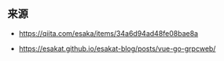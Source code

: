 ## 来源
* https://qiita.com/esaka/items/34a6d94ad48fe08bae8a

* https://esakat.github.io/esakat-blog/posts/vue-go-grpcweb/
